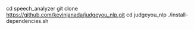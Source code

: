 cd speech_analyzer
git clone https://github.com/kevinjanada/judgeyou_nlp.git
cd judgeyou_nlp
./install-dependencies.sh